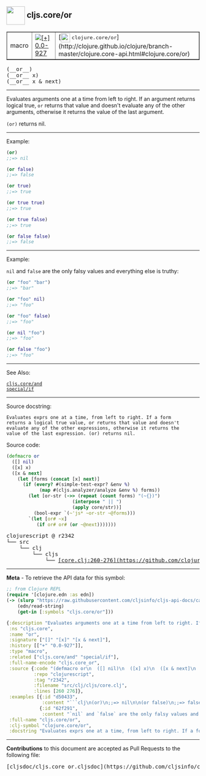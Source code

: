 ## <img width="48px" valign="middle" src="http://i.imgur.com/Hi20huC.png"> cljs.core/or

 <table border="1">
<tr>

<td>macro</td>
<td><a href="https://github.com/cljsinfo/cljs-api-docs/tree/0.0-927"><img valign="middle" alt="[+] 0.0-927" src="https://img.shields.io/badge/+-0.0--927-lightgrey.svg"></a> </td>
<td>
[<img height="24px" valign="middle" src="http://i.imgur.com/1GjPKvB.png"> <samp>clojure.core/or</samp>](http://clojure.github.io/clojure/branch-master/clojure.core-api.html#clojure.core/or)
</td>
</tr>
</table>

 <samp>
(__or__)<br>
</samp>
 <samp>
(__or__ x)<br>
</samp>
 <samp>
(__or__ x & next)<br>
</samp>

---

Evaluates arguments one at a time from left to right. If an argument returns
logical true, `or` returns that value and doesn't evaluate any of the other
arguments, otherwise it returns the value of the last argument.

`(or)` returns nil.

---

Example:

```clj
(or)
;;=> nil

(or false)
;;=> false

(or true)
;;=> true

(or true true)
;;=> true

(or true false)
;;=> true

(or false false)
;;=> false
```

---
Example:

`nil` and `false` are the only falsy values and everything else is truthy:

```clj
(or "foo" "bar")
;;=> "bar"

(or "foo" nil)
;;=> "foo"

(or "foo" false)
;;=> "foo"

(or nil "foo")
;;=> "foo"

(or false "foo")
;;=> "foo"
```

---

See Also:

[`cljs.core/and`](cljs.core_and.md)<br>
[`special/if`](special_if.md)<br>

---

Source docstring:

```
Evaluates exprs one at a time, from left to right. If a form
returns a logical true value, or returns that value and doesn't
evaluate any of the other expressions, otherwise it returns the
value of the last expression. (or) returns nil.
```

Source code:

```clj
(defmacro or
  ([] nil)
  ([x] x)
  ([x & next]
    (let [forms (concat [x] next)]
      (if (every? #(simple-test-expr? &env %)
            (map #(cljs.analyzer/analyze &env %) forms))
        (let [or-str (->> (repeat (count forms) "(~{})")
                        (interpose " || ")
                        (apply core/str))]
          (bool-expr `(~'js* ~or-str ~@forms)))
        `(let [or# ~x]
           (if or# or# (or ~@next)))))))
```

 <pre>
clojurescript @ r2342
└── src
    └── clj
        └── cljs
            └── <ins>[core.clj:260-276](https://github.com/clojure/clojurescript/blob/r2342/src/clj/cljs/core.clj#L260-L276)</ins>
</pre>


---

__Meta__ - To retrieve the API data for this symbol:

```clj
;; from Clojure REPL
(require '[clojure.edn :as edn])
(-> (slurp "https://raw.githubusercontent.com/cljsinfo/cljs-api-docs/catalog/cljs-api.edn")
    (edn/read-string)
    (get-in [:symbols "cljs.core/or"]))
```

```clj
{:description "Evaluates arguments one at a time from left to right. If an argument returns\nlogical true, `or` returns that value and doesn't evaluate any of the other\narguments, otherwise it returns the value of the last argument.\n\n`(or)` returns nil.",
 :ns "cljs.core",
 :name "or",
 :signature ["[]" "[x]" "[x & next]"],
 :history [["+" "0.0-927"]],
 :type "macro",
 :related ["cljs.core/and" "special/if"],
 :full-name-encode "cljs.core_or",
 :source {:code "(defmacro or\n  ([] nil)\n  ([x] x)\n  ([x & next]\n    (let [forms (concat [x] next)]\n      (if (every? #(simple-test-expr? &env %)\n            (map #(cljs.analyzer/analyze &env %) forms))\n        (let [or-str (->> (repeat (count forms) \"(~{})\")\n                        (interpose \" || \")\n                        (apply core/str))]\n          (bool-expr `(~'js* ~or-str ~@forms)))\n        `(let [or# ~x]\n           (if or# or# (or ~@next)))))))",
          :repo "clojurescript",
          :tag "r2342",
          :filename "src/clj/cljs/core.clj",
          :lines [260 276]},
 :examples [{:id "d50433",
             :content "```clj\n(or)\n;;=> nil\n\n(or false)\n;;=> false\n\n(or true)\n;;=> true\n\n(or true true)\n;;=> true\n\n(or true false)\n;;=> true\n\n(or false false)\n;;=> false\n```"}
            {:id "62f291",
             :content "`nil` and `false` are the only falsy values and everything else is truthy:\n\n```clj\n(or \"foo\" \"bar\")\n;;=> \"bar\"\n\n(or \"foo\" nil)\n;;=> \"foo\"\n\n(or \"foo\" false)\n;;=> \"foo\"\n\n(or nil \"foo\")\n;;=> \"foo\"\n\n(or false \"foo\")\n;;=> \"foo\"\n```"}],
 :full-name "cljs.core/or",
 :clj-symbol "clojure.core/or",
 :docstring "Evaluates exprs one at a time, from left to right. If a form\nreturns a logical true value, or returns that value and doesn't\nevaluate any of the other expressions, otherwise it returns the\nvalue of the last expression. (or) returns nil."}

```

---

__Contributions__ to this document are accepted as Pull Requests to the following file:

 <pre>
[cljsdoc/cljs.core_or.cljsdoc](https://github.com/cljsinfo/cljs-api-docs/blob/master/cljsdoc/cljs.core_or.cljsdoc)
</pre>

